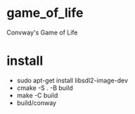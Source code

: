 # game_of_life
Convway's Game of Life

# install
- sudo apt-get install libsdl2-image-dev
- cmake -S . -B build
- make -C build
- build/conway
